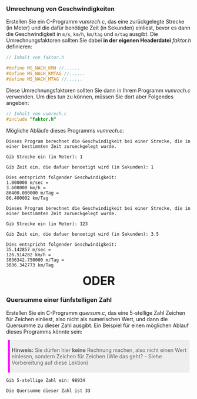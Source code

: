 ### Umrechnung von Geschwindigkeiten

Erstellen Sie ein C-Programm _vumrech.c_, das eine zurückgelegte Strecke (in Meter) und die dafür
benötigte Zeit (in Sekunden) einliest, bevor es dann die Geschwindigkeit in `m/s`, `km/h`, `km/tag`
und `m/tag` ausgibt. Die Umrechnungsfaktoren sollten Sie dabei **in der eigenen Headerdatei**
_faktor.h_ definieren:

```c
// Inhalt von faktor.h

#define MS_NACH_KMH //......
#define MS_NACH_KMTAG //......
#define MS_NACH_MTAG //......

```

Diese Umrechnungsfaktoren sollten Sie dann in Ihrem Programm _vumrech.c_ verwenden. Um
dies tun zu können, müssen Sie dort aber Folgendes angeben:

```c
// Inhalt von vumrech.c
#include "faktor.h"
```

Mögliche Abläufe dieses Programms _vumrech.c_:

```
Dieses Program berechnet die Geschwindigkeit bei einer Strecke, die in einer bestimmten Zeit zurueckgelegt wurde.

Gib Strecke ein (in Meter): 1

Gib Zeit ein, die dafuer benoetigt wird (in Sekunden): 1

Dies entspricht folgender Geschwindigkeit:
1.000000 m/sec =
3.600000 km/h =
86400.000000 m/Tag =
86.400002 km/Tag
```

```
Dieses Program berechnet die Geschwindigkeit bei einer Strecke, die in einer bestimmten Zeit zurueckgelegt wurde.

Gib Strecke ein (in Meter): 123

Gib Zeit ein, die dafuer benoetigt wird (in Sekunden): 3.5

Dies entspricht folgender Geschwindigkeit:
35.142857 m/sec =
126.514282 km/h =
3036342.750000 m/Tag =
3036.342773 km/Tag
```

<div class="or">ODER</div>

### Quersumme einer fünfstelligen Zahl

Erstellen Sie ein C-Programm _quersum.c_, das eine 5-stellige Zahl Zeichen für Zeichen einliest,
also nicht als numerischen Wert, und dann die Quersumme zu dieser Zahl ausgibt. Ein Beispiel
für einen möglichen Ablauf dieses Programms könnte sein:

> **Hinweis:** Sie dürfen hier **keine** Rechnung machen, also nicht einen Wert einlesen, sondern Zeichen für Zeichen (Wie das geht? - Siehe Vorbereitung auf diese Lektion)

```
Gib 5-stellige Zahl ein: 98934

Die Quersumme dieser Zahl ist 33

```

<style>
.or {
    text-align:center;
    margin:1rem;
    font-size:2rem;
    font-weight: bold;
}

blockquote {
    background:#EEE;
    padding:5px;
    margin: 5px;
    border-left: 5px solid magenta;
}
</style>
